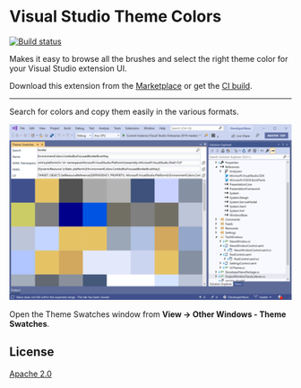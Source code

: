# Visual Studio Theme Colors

[![Build status](https://ci.appveyor.com/api/projects/status/v4vipliikhd13c5d?svg=true)](https://ci.appveyor.com/project/madskristensen/vsthemecolors)

Makes it easy to browse all the brushes and select the right theme color for your Visual Studio extension UI.

Download this extension from the [Marketplace](https://marketplace.visualstudio.com/items?itemName=MadsKristensen.VSThemeColors)
or get the [CI build](https://www.vsixgallery.com/extension/6ad27930-f7a1-4888-a172-c6fa4440e7a0/).

----------------------------------------------

Search for colors and copy them easily in the various formats.

![Full Vs](full-vs.png)

Open the Theme Swatches window from **View -> Other Windows - Theme Swatches**.

## License
[Apache 2.0](LICENSE)